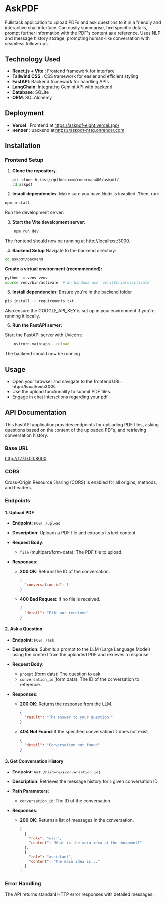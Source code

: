 # AskPDF
Fullstack application to upload PDFs and ask questions to it in a friendly and interactive chat interface.
Can easily summarise, find specific details, prompt further information with the PDF's content as a reference.
Uses NLP and message history storage, prompting human-like conversation with seamless follow-ups.

## Technology Used
- **React.js + Vite** : Frontend framework for interface
- **Tailwind CSS** : CSS framework for easier and efficient styling
- **FastAPI**: Backend framework for handling APIs
- **LangChain**: Integrating Gemini API with backend
- **Database**: SQLite
- **ORM**: SQLAlchemy

## Deployment
- **Vercel** : Frontend at https://askpdf-eight.vercel.app/
- **Render** : Backend at https://askpdf-nf1g.onrender.com

## Installation

### Frontend Setup

1. **Clone the repository**:

   ```bash
   git clone https://github.com/coderman400/askpdf/
   cd askpdf

2. **Install dependencies:**
Make sure you have Node.js installed. Then, run:
  
  ```bash
  npm install
```
Run the development server:

3. **Start the Vite development server:**

```bash
    npm run dev
```
The frontend should now be running at http://localhost:3000.

4. **Backend Setup**
Navigate to the backend directory:
```bash
cd askpdf/backend
```

**Create a virtual environment (recommended):**
```bash
python -m venv venv
source venv/bin/activate  # On Windows use `venv\Scripts\activate`
```
5. **Install dependencies:**
Ensure you're in the backend folder
```bash
pip install -r requirements.txt
```

Also ensure the GOOGLE_API_KEY is set up in your environment if you're running it locally.

6. **Run the FastAPI server:**

Start the FastAPI server with Uvicorn:
```bash
    uvicorn main:app --reload
```
The backend should now be running 

## Usage
- Open your browser and navigate to the frontend URL: http://localhost:3000.
- Use the upload functionality to submit PDF files.
- Engage in chat interactions regarding your pdf

## API Documentation

This FastAPI application provides endpoints for uploading PDF files, asking questions based on the content of the uploaded PDFs, and retrieving conversation history.

### Base URL
http://127.0.0.1:8000


### CORS

Cross-Origin Resource Sharing (CORS) is enabled for all origins, methods, and headers.

### Endpoints

#### 1. Upload PDF

- **Endpoint**: `POST /upload`
- **Description**: Uploads a PDF file and extracts its text content.
- **Request Body**: 
  - `file` (multipart/form-data): The PDF file to upload.

- **Responses**:
  - **200 OK**: Returns the ID of the conversation.
    ```json
    {
      "conversation_id": 1
    }
    ```
  - **400 Bad Request**: If no file is received.
    ```json
    {
      "detail": "File not received"
    }
    ```

#### 2. Ask a Question

- **Endpoint**: `POST /ask`
- **Description**: Submits a prompt to the LLM (Large Language Model) using the context from the uploaded PDF and retrieves a response.
- **Request Body**: 
  - `prompt` (form data): The question to ask.
  - `conversation_id` (form data): The ID of the conversation to reference.

- **Responses**:
  - **200 OK**: Returns the response from the LLM.
    ```json
    {
      "result": "The answer to your question."
    }
    ```
  - **404 Not Found**: If the specified conversation ID does not exist.
    ```json
    {
      "detail": "Conversation not found"
    }
    ```

#### 3. Get Conversation History

- **Endpoint**: `GET /history/{conversation_id}`
- **Description**: Retrieves the message history for a given conversation ID.
- **Path Parameters**:
  - `conversation_id`: The ID of the conversation.

- **Responses**:
  - **200 OK**: Returns a list of messages in the conversation.
    ```json
    [
      {
        "role": "user",
        "content": "What is the main idea of the document?"
      },
      {
        "role": "assistant",
        "content": "The main idea is..."
      }
    ]
    ```

### Error Handling

The API returns standard HTTP error responses with detailed messages.


